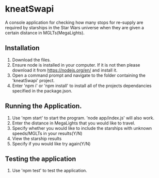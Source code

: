 # kneatSwapi
A console application for checking how many stops for re-supply are required by starships in the Star Wars universe when they are given a certain distance in MGLTs(MegaLights). 

## Installation
1. Download the files.
2. Ensure node is installed in your computer. If it is not then please download it from https://nodejs.org/en/ and install it.
3. Open a command prompt and navigate to the folder containing the 'kneatSwapi' project.
4. Enter 'npm i' or 'npm install' to install all of the projects dependancies specified in the package.json.

## Running the Application.
1. Use 'npm start' to start the program. 'node app/index.js' will also work.
2. Enter the distance in MegaLights that you would like to travel.
3. Specify whether you would like to include the starships with unknown speeds/MGLTs in your results(Y/N)
4. View the starship results
5. Specify if you would like try again(Y/N)

## Testing the application
1. Use 'npm test' to test the application.
